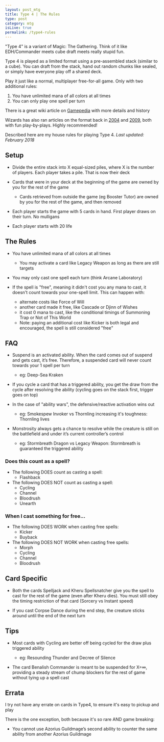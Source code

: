 ```yaml
---
layout: post_mtg
title: Type 4 | The Rules
type: post
category: mtg
isLive: true
permalink: /type4-rules
---
```


"Type 4" is a variant of Magic: The Gathering. Think of it like EDH/Commander meets cube draft meets really stupid fun.

Type 4 is played as a limited format using a pre-assembled stack (similar to a cube). You can draft from the stack, hand out random chunks like sealed, or simply have everyone play off a shared deck.

Play it just like a normal, multiplayer free-for-all game. Only with two additional rules:

1. You have unlimited mana of all colors at all times
2. You can only play one spell per turn

There is a great wiki article on [Gamepedia](https://mtg.gamepedia.com/Type_4) with more details and history

Wizards has also ran articles on the format back in [2004](https://magic.wizards.com/en/articles/archive/limited-infinity-2004-03-01) and [2009](https://magic.wizards.com/en/articles/archive/serious-fun/fourth-type-2009-07-28), both with fun play-by-plays. Highly recommended!

Described here are my house rules for playing Type 4. _Last updated: February 2018_

## Setup

- Divide the entire stack into X equal-sized piles, where X is the number of players. Each player takes a pile. That is now their deck

- Cards that were in your deck at the beginning of the game are owned by you for the rest of the game

  - Cards retrieved from outside the game (eg <card-text>Booster Tutor</card-text>) are owned by you for the rest of the game, and then removed

- Each player starts the game with 5 cards in hand. First player draws on their turn. No mulligans

- Each player starts with 20 life

## The Rules

- You have unlimited mana of all colors at all times

  - You may activate a card like <card-text>Legacy Weapon</card-text> as long as there are still targets

- You may only cast one spell each turn (think <card-text>Arcane Laboratory</card-text>)

- If the spell is "free", meaning it didn't cost you any mana to cast, it doesn't count towards your one-spell limit. This can happen with:

  - alternate costs like <card-text>Force of Will</card-text>
  - another card made it free, like Cascade or <card-text>Djinn of Wishes</card-text>
  - it cost 0 mana to cast, like the conditional timings of <card-text>Summoning Trap</card-text> or <card-text>Not of This World</card-text>
  - Note: paying an additional cost like Kicker is both legal and encouraged, the spell is still considered "free"

## FAQ

- Suspend is an activated ability. When the card comes out of suspend and gets cast, it’s free. Therefore, a suspended card will never count towards your 1 spell per turn

  - eg: <card-text>Deep-Sea Kraken</card-text>

- If you cycle a card that has a triggered ability, you get the draw from the cycle after resolving the ability (cycling goes on the stack first, trigger goes on top)

- In the case of "ability wars", the defensive/reactive activation wins out

  - eg: <card-text>Smokespew Invoker</card-text> vs <card-text>Thornling</card-text> increasing it's toughness: Thornling lives

- Monstrosity always gets a chance to resolve while the creature is still on the battlefield and under it’s current controller’s control

  - eg: <card-text>Stormbreath Dragon</card-text> vs <card-text>Legacy Weapon</card-text>: Stormbreath is guaranteed the triggered ability

### Does this count as a spell?

- The following DOES count as casting a spell:
  - Flashback
- The following DOES NOT count as casting a spell:
  - Cycling
  - Channel
  - Bloodrush
  - Unearth

### When I cast something for free...

- The following DOES WORK when casting free spells:
  - Kicker
  - Buyback
- The following DOES NOT WORK when casting free spells:
  - Morph
  - Cycling
  - Channel
  - Bloodrush

## Card Specific

- Both the cards <card-text>Spelljack</card-text> and <card-text>Kheru Spellsnatcher</card-text> give you the spell to cast for the rest of the game (even after Kheru dies). You must still obey the timing restriction of that card (Sorcery vs Instant speed)

- If you cast <card-text>Corpse Dance</card-text> during the end step, the creature sticks around until the end of the next turn

## Tips

- Most cards with Cycling are better off being cycled for the draw plus triggered ability

  - eg: <card-text>Resounding Thunder</card-text> and <card-text>Decree of Silence</card-text>

- The card <card-text>Benalish Commander</card-text> is meant to be suspended for X=&infin;, providing a steady stream of chump blockers for the rest of game without tying up a spell cast

## Errata

I try not have any errate on cards in Type4, to ensure it's easy to pickup and play

There is the one exception, both because it's so rare AND game breaking:

- You cannot use <card-text>Azorius Guildmage</card-text>’s second ability to counter the same ability from another <card-text>Azorius Guildmage</card-text>
